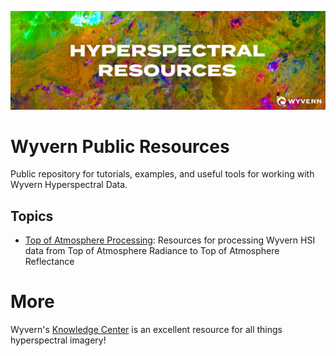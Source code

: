 ![Wyvern Public Resources Header w/ colorful Principal Component Analysis of an interesting geological site in Chile](media/hsi_resources_header.jpg)

# Wyvern Public Resources

Public repository for tutorials, examples, and useful tools for working with Wyvern Hyperspectral Data.

## Topics

- [Top of Atmosphere Processing](top-of-atmosphere-processing/README.md): Resources for processing Wyvern HSI data from Top of Atmosphere Radiance to Top of Atmosphere Reflectance

# More

Wyvern's [Knowledge Center](knowledge.wyvern.space) is an excellent resource for all things hyperspectral imagery!
